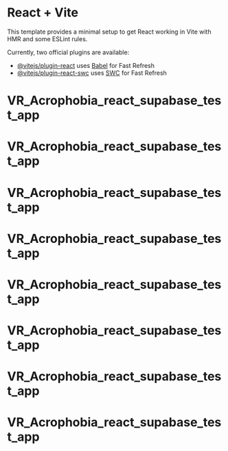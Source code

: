 # React + Vite

This template provides a minimal setup to get React working in Vite with HMR and some ESLint rules.

Currently, two official plugins are available:

- [@vitejs/plugin-react](https://github.com/vitejs/vite-plugin-react/blob/main/packages/plugin-react/README.md) uses [Babel](https://babeljs.io/) for Fast Refresh
- [@vitejs/plugin-react-swc](https://github.com/vitejs/vite-plugin-react-swc) uses [SWC](https://swc.rs/) for Fast Refresh
# VR_Acrophobia_react_supabase_test_app
# VR_Acrophobia_react_supabase_test_app
# VR_Acrophobia_react_supabase_test_app
# VR_Acrophobia_react_supabase_test_app
# VR_Acrophobia_react_supabase_test_app
# VR_Acrophobia_react_supabase_test_app
# VR_Acrophobia_react_supabase_test_app
# VR_Acrophobia_react_supabase_test_app
